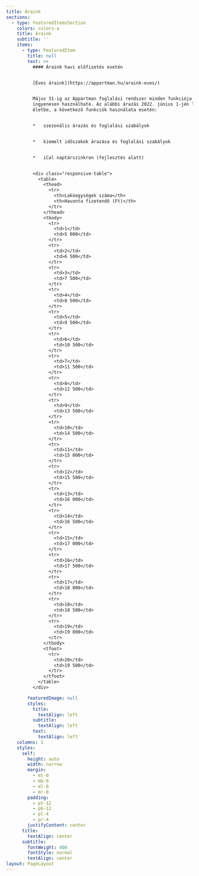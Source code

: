 ```yaml
---
title: Áraink
sections:
  - type: FeaturedItemsSection
    colors: colors-a
    title: Áraink
    subtitle: ''
    items:
      - type: FeaturedItem
        title: null
        text: >+
          #### Áraink havi előfizetés esetén


          [Éves áraink](https://appartman.hu/araink-eves/)


          Május 31-ig az Appartman foglalási rendszer minden funkciója
          ingyenesen használható. Az alábbi árazás 2022. június 1-jén lép
          életbe, a következő funkciók használata esetén:


          *   szezonális árazás és foglalási szabályok


          *   kiemelt időszakok árazása és foglalási szabályok


          *   iCal naptárszinkron (fejlesztés alatt)


          <div class="responsive-table">
            <table>
              <thead>
                <tr>
                  <th>Lakóegységek száma</th>
                  <th>Havonta fizetendő (Ft)</th>
                </tr>
              </thead>
              <tbody>
                <tr>
                  <td>1</td>
                  <td>5 000</td>
                </tr>
                <tr>
                  <td>2</td>
                  <td>6 500</td>
                </tr>
                <tr>
                  <td>3</td>
                  <td>7 500</td>
                </tr>
                <tr>
                  <td>4</td>
                  <td>8 500</td>
                </tr>
                <tr>
                  <td>5</td>
                  <td>9 500</td>
                </tr>
                <tr>
                  <td>6</td>
                  <td>10 500</td>
                </tr>
                <tr>
                  <td>7</td>
                  <td>11 500</td>
                </tr>
                <tr>
                  <td>8</td>
                  <td>12 500</td>
                </tr>
                <tr>
                  <td>9</td>
                  <td>13 500</td>
                </tr>
                <tr>
                  <td>10</td>
                  <td>14 500</td>
                </tr>
                <tr>
                  <td>11</td>
                  <td>15 000</td>
                </tr>
                <tr>
                  <td>12</td>
                  <td>15 500</td>
                </tr>
                <tr>
                  <td>13</td>
                  <td>16 000</td>
                </tr>
                <tr>
                  <td>14</td>
                  <td>16 500</td>
                </tr>
                <tr>
                  <td>15</td>
                  <td>17 000</td>
                </tr>
                <tr>
                  <td>16</td>
                  <td>17 500</td>
                </tr>
                <tr>
                  <td>17</td>
                  <td>18 000</td>
                </tr>
                <tr>
                  <td>18</td>
                  <td>18 500</td>
                </tr>
                <tr>
                  <td>19</td>
                  <td>19 000</td>
                </tr>
              </tbody>
              <tfoot>
                <tr>
                  <td>20</td>
                  <td>19 500</td>
                </tr>
              </tfoot>
            </table>
          </div>

        featuredImage: null
        styles:
          title:
            textAlign: left
          subtitle:
            textAlign: left
          text:
            textAlign: left
    columns: 1
    styles:
      self:
        height: auto
        width: narrow
        margin:
          - mt-0
          - mb-0
          - ml-0
          - mr-0
        padding:
          - pt-12
          - pb-12
          - pl-4
          - pr-4
        justifyContent: center
      title:
        textAlign: center
      subtitle:
        fontWeight: 400
        fontStyle: normal
        textAlign: center
layout: PageLayout
---
```

